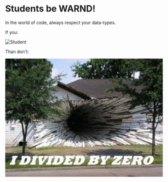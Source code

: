 Students be WARND!
==================

In the world of code, always respect your data-types. 

If you:

![Student](/no-idea.png)


Than don't:

![Know-it-All](DivideByZero.jpg)
